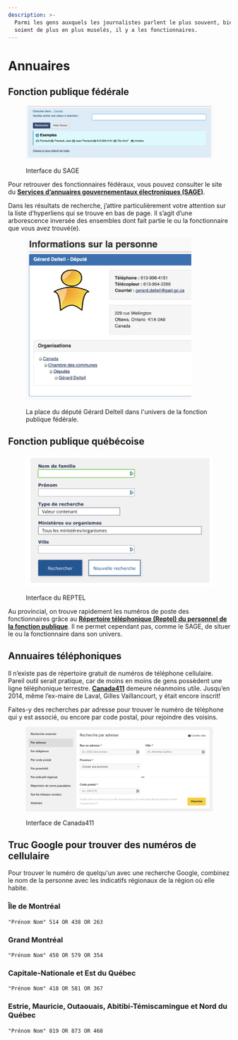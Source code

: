 ```yaml
---
description: >-
  Parmi les gens auxquels les journalistes parlent le plus souvent, bien qu’ils
  soient de plus en plus muselés, il y a les fonctionnaires.
---
```


# Annuaires

## Fonction publique fédérale

<figure><img src=".gitbook/assets/sage.png" alt=""><figcaption><p>Interface du SAGE</p></figcaption></figure>

Pour retrouver des fonctionnaires fédéraux, vous pouvez consulter le site du [**Services d’annuaires gouvernementaux électroniques (SAGE)**](http://sage-geds.tpsgc-pwgsc.gc.ca/fr/SAGE?pgid=002).

Dans les résultats de recherche, j’attire particulièrement votre attention sur la liste d’hyperliens qui se trouve en bas de page. Il s’agit d’une arborescence inversée des ensembles dont fait partie le ou la fonctionnaire que vous avez trouvé(e).

<figure><img src=".gitbook/assets/deltell.png" alt="" width="375"><figcaption><p>La place du député Gérard Deltell dans l'univers de la fonction publique fédérale.</p></figcaption></figure>

## Fonction publique québécoise

<figure><img src=".gitbook/assets/reptel.png" alt=""><figcaption><p>Interface du REPTEL</p></figcaption></figure>

Au provincial, on trouve rapidement les numéros de poste des fonctionnaires grâce au [**Répertoire téléphonique (Reptel) du personnel de la fonction publique**](http://www.reptel.gouv.qc.ca/reptel.aspx). Il ne permet cependant pas, comme le SAGE, de situer le ou la fonctionnaire dans son univers.

## Annuaires téléphoniques

Il n’existe pas de répertoire gratuit de numéros de téléphone cellulaire. Pareil outil serait pratique, car de moins en moins de gens possèdent une ligne téléphonique terrestre. [**Canada411**](https://www.fr.canada411.ca/search/address.html) demeure néanmoins utile. Jusqu’en 2014, même l’ex-maire de Laval, Gilles Vaillancourt, y était encore inscrit!

Faites-y des recherches par adresse pour trouver le numéro de téléphone qui y est associé, ou encore par code postal, pour rejoindre des voisins.

<figure><img src=".gitbook/assets/ canada411.png" alt="" width="563"><figcaption><p>Interface de Canada411</p></figcaption></figure>

## Truc Google pour trouver des numéros de cellulaire

Pour trouver le numéro de quelqu'un avec une recherche Google, combinez le nom de la personne avec les indicatifs régionaux de la région où elle habite.

### Île de Montréal

```
"Prénom Nom" 514 OR 438 OR 263
```

### Grand Montréal

```
"Prénom Nom" 450 OR 579 OR 354
```

### Capitale-Nationale et Est du Québec

```
"Prénom Nom" 418 OR 581 OR 367
```

### Estrie, Mauricie, Outaouais, Abitibi-Témiscamingue et Nord du Québec

```
"Prénom Nom" 819 OR 873 OR 468
```
